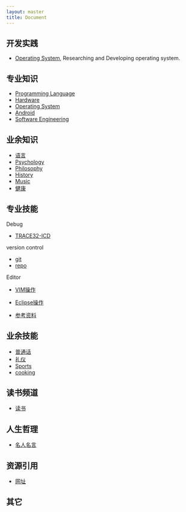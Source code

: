 ```yaml
---
layout: master
title: Document
---
```


## 开发实践

* [Operating System](knowledge/professional/os), Researching and Developing operating system.

## 专业知识

* [Programming Language](knowledge/professional/programming)
* [Hardware](knowledge/professional/hardware)
* [Operating System](knowledge/professional/os)
* [Android](knowledge/professional/android)
* [Software Engineering](knowledge/professional/softwareengineer)

## 业余知识

* [语言](knowledge/others/language)
* [Psychology](knowledge/others/psychology)
* [Philosophy](knowledge/others/philosophy)
* [History](knowledge/others/history)
* [Music](knowledge/others/music)
* [健康](knowledge/others/health)

## 专业技能

Debug

* [TRACE32-ICD](skill/professional/TRACE32-ICD.html)

version control

* [git](skill/professional/git.html)
* [repo](skill/professional/repo.html)

Editor

* [VIM操作](skill/professional/vim.html)
* [Eclipse操作](skill/professional/eclipse.html)

* [参考资料](skill/professional/reference.html)

## 业余技能

* [普通话](skill/others/mandarin)
* [礼仪](skill/others/etiquette)
* [Sports](skill/others/sports)
* [cooking](skill/others/cooking)

## 读书频道

* [读书](reading)

## 人生哲理

* [名人名言](sayings)

## 资源引用

* [网址](resources/website.html)

## 其它